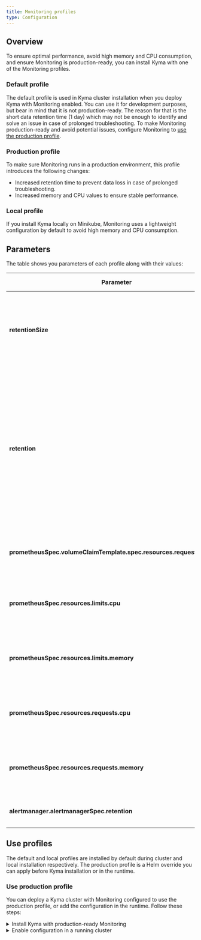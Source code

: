 ```yaml
---
title: Monitoring profiles
type: Configuration
---
```


## Overview

To ensure optimal performance, avoid high memory and CPU consumption, and ensure Monitoring is production-ready, you can install Kyma with one of the Monitoring profiles. 

### Default profile 

The default profile is used in Kyma cluster installation when you deploy Kyma with Monitoring enabled. You can use it for development purposes, but bear in mind that it is not production-ready. The reason for that is the short data retention time (1 day) which may not be enough to identify and solve an issue in case of prolonged troubleshooting.
To make Monitoring production-ready and avoid potential issues, configure Monitoring to [use the production profile](#use-production-profile).

### Production profile

To make sure Monitoring runs in a production environment, this profile introduces the following changes: 

* Increased retention time to prevent data loss in case of prolonged troubleshooting. 
* Increased memory and CPU values to ensure stable performance. 

### Local profile

If you install Kyma locally on Minikube, Monitoring uses a lightweight configuration by default to avoid high memory and CPU consumption. 

## Parameters 

The table shows you parameters of each profile along with their values:

 Parameter  | Description | Default profile| Production profile | Local profile|
|-----------|-------------|----------------|--------------------|--------------|
| **retentionSize** | Maximum number of bytes that storage blocks can use. The oldest data will be removed first. | `2GB` | `15GB` | `500MB` | 
| **retention** | Time period for which Prometheus stores metrics in-memory. Prometheus stores the recent data for the specified amount of time to avoid reading the entire data from disk. This parameter applies to in-memory storage only.|`1d`| `30d` | `2h`|
| **prometheusSpec.volumeClaimTemplate.spec.resources.requests.storage** | Amount of storage requested by the Prometheus Pod. |`10Gi`| `20Gi` | `1Gi` |
| **prometheusSpec.resources.limits.cpu** | Maximum number of CPUs available for the Prometheus Pod to use. | `600m`| `600m` | `300m`|
| **prometheusSpec.resources.limits.memory** | Maximum amount of memory available for the Prometheus Pod to use. |`1500Mi` | `2Gi` |`250Mi`|
| **prometheusSpec.resources.requests.cpu** |  Number of CPUs requested by the Prometheus Pod to operate.| `300m`| `300m` | `200m` |
| **prometheusSpec.resources.requests.memory** | Amount of memory requested by the Prometheus Pod to operate. | `1000Mi`| `1Gi` | `200Mi` |
| **alertmanager.alertmanagerSpec.retention** | Time period for which Alertmanager retains data.| `120h` | `240h` | `1h`|


## Use profiles

The default and local profiles are installed by default during cluster and local installation respectively. The production profile is a Helm override you can apply before Kyma installation or in the runtime. 

### Use production profile 

You can deploy a Kyma cluster with Monitoring configured to use the production profile, or add the configuration in the runtime. Follow these steps:

<div tabs>
  <details>
  <summary>
  Install Kyma with production-ready Monitoring
 </summary>

1. Create an appropriate Kubernetes cluster for Kyma in your host environment.

2. Apply an override that forces Monitoring to use the production profile:

  ```bash
  cat <<EOF | kubectl apply -f -
  ---
  apiVersion: v1
  kind: ConfigMap
  metadata:
    name: monitoring-overrides
    namespace: kyma-installer
    labels:
      installer: overrides
      component: monitoring
      kyma-project.io/installation: ""
  data:
    prometheus.prometheusSpec.retentionSize: "15GB"
    prometheus.prometheusSpec.retention: "30d"
    prometheus.prometheusSpec.storageSpec.volumeClaimTemplate.spec.resources.requests.storage: "20Gi"
    prometheus.prometheusSpec.resources.limits.cpu: "600m"
    prometheus.prometheusSpec.resources.limits.memory: "2Gi"
    prometheus.prometheusSpec.resources.requests.cpu: "300m"
    prometheus.prometheusSpec.resources.requests.memory: "1Gi"
    alertmanager.alertmanagerSpec.retention: "240h"
  EOF
  ```

  </details>
  <details>
  <summary>
  Enable configuration in a running cluster
  </summary>

  1. Apply an override that forces Monitoring to use the production profile:

    ```bash
    cat <<EOF | kubectl apply -f -
    ---
    apiVersion: v1
    kind: ConfigMap
    metadata:
      name: monitoring-overrides
      namespace: kyma-installer
      labels:
        installer: overrides
        component: monitoring
        kyma-project.io/installation: ""
    data:
      prometheus.prometheusSpec.retentionSize: "15GB"
      prometheus.prometheusSpec.retention: "30d"
      prometheus.prometheusSpec.storageSpec.volumeClaimTemplate.spec.resources.requests.storage: "20Gi"
      prometheus.prometheusSpec.resources.limits.cpu: "600m"
      prometheus.prometheusSpec.resources.limits.memory: "2Gi"
      prometheus.prometheusSpec.resources.requests.cpu: "300m"
      prometheus.prometheusSpec.resources.requests.memory: "1Gi"
      alertmanager.alertmanagerSpec.retention: "240h"
    EOF
    ```
  2. Run the [cluster update procedure](/root/kyma/#installation-update-kyma).

  </details>
</div>


